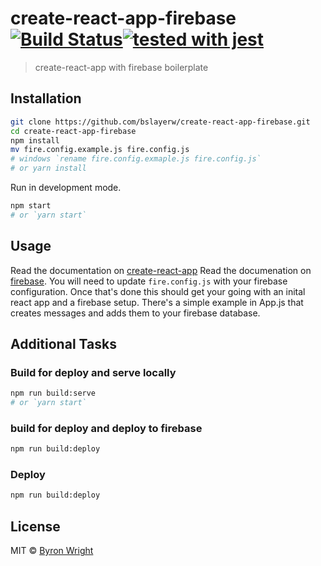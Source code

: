 # create-react-app-firebase [![Build Status](https://travis-ci.org/bslayerw/hueapifirebase.svg?branch=master)](https://travis-ci.org/bslayerw/hueapifirebase)[![tested with jest](https://img.shields.io/badge/tested_with-jest-99424f.svg)](https://github.com/facebook/jest)

> create-react-app with firebase boilerplate

## Installation

```sh
git clone https://github.com/bslayerw/create-react-app-firebase.git
cd create-react-app-firebase
npm install
mv fire.config.example.js fire.config.js
# windows `rename fire.config.exmaple.js fire.config.js`
# or yarn install
```

Run in development mode.
```sh
npm start
# or `yarn start`
```

## Usage
Read the documentation on [create-react-app](https://github.com/facebookincubator/create-react-app)
Read the documenation on [firebase](https://firebase.google.com/docs/web/setup). You will need to update `fire.config.js` with your firebase configuration. Once that's done this should get your going with an inital react app and a firebase setup. There's a simple example in App.js that creates messages and adds them to your firebase database.

## Additional Tasks

### Build for deploy and serve locally
```sh
npm run build:serve
# or `yarn start`
```

### build for deploy and deploy to firebase 
```sh
npm run build:deploy
```

### Deploy 
```sh
npm run build:deploy
```

## License

MIT © [Byron Wright](https://about.me/byronwright)

